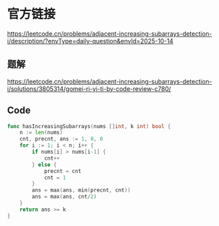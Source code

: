 # 官方链接
https://leetcode.cn/problems/adjacent-increasing-subarrays-detection-i/description/?envType=daily-question&envId=2025-10-14

## 题解
https://leetcode.cn/problems/adjacent-increasing-subarrays-detection-i/solutions/3805314/gomei-ri-yi-ti-by-code-review-c780/

## Code
```go
func hasIncreasingSubarrays(nums []int, k int) bool {
    n := len(nums)
    cnt, precnt, ans := 1, 0, 0
    for i := 1; i < n; i++ {
        if nums[i] > nums[i-1] {
            cnt++
        } else {
            precnt = cnt
            cnt = 1
        }
        ans = max(ans, min(precnt, cnt))
        ans = max(ans, cnt/2)
    }
    return ans >= k
}
```